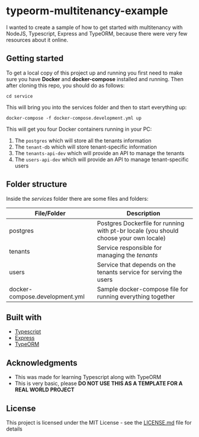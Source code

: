 # typeorm-multitenancy-example

I wanted to create a sample of how to get started with multitenancy with NodeJS, Typescript, Express and TypeORM, 
because there were very few resources about it online.

## Getting started

To get a local copy of this project up and running you first need to make sure you have 
**Docker** and **docker-compose** installed and running. Then after cloning this repo, you should do as follows:

```
cd service
``` 

This will bring you into the services folder and then to start everything up:

```
docker-compose -f docker-compose.development.yml up
```

This will get you four Docker containers running in your PC:
1. The `postgres` which will store all the tenants information
2. The `tenant-db` which will store tenant-specific information
3. The `tenants-api-dev` which will provide an API to manage the tenants
4. The `users-api-dev` which will provide an API to manage tenant-specific users

## Folder structure

Inside the *services* folder there are some files and folders:

| File/Folder | Description |
| -------------- | ----------- |
| postgres       | Postgres Dockerfile for running with pt-br locale (you should choose your own locale) |
| tenants        | Service responsible for managing the *tenants* |
| users          | Service that depends on the tenants service for serving the users |
| docker-compose.development.yml | Sample docker-compose file for running everything together |

## Built with

* [Typescript](https://github.com/Microsoft/TypeScript)
* [Express](https://expressjs.com)
* [TypeORM](https://typeorm.io)

## Acknowledgments

* This was made for learning Typescript along with TypeORM
* This is very basic, please **DO NOT USE THIS AS A TEMPLATE FOR A REAL WORLD PROJECT**

## License

This project is licensed under the MIT License - see the [LICENSE.md](LICENSE.md) file for details
